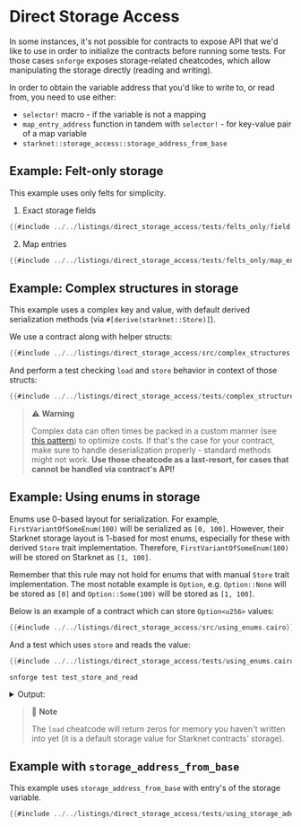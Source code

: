 # Direct Storage Access

In some instances, it's not possible for contracts to expose API that we'd like to use in order to initialize
the contracts before running some tests. For those cases `snforge` exposes storage-related cheatcodes,
which allow manipulating the storage directly (reading and writing).

In order to obtain the variable address that you'd like to write to, or read from, you need to use either:
- `selector!` macro - if the variable is not a mapping
- `map_entry_address` function in tandem with `selector!` - for key-value pair of a map variable
- `starknet::storage_access::storage_address_from_base`

## Example: Felt-only storage
This example uses only felts for simplicity.

1. Exact storage fields

```rust
{{#include ../../listings/direct_storage_access/tests/felts_only/field.cairo}}
```

2. Map entries

```rust
{{#include ../../listings/direct_storage_access/tests/felts_only/map_entry.cairo}}
```

## Example: Complex structures in storage
This example uses a complex key and value, with default derived serialization methods (via `#[derive(starknet::Store)]`).

We use a contract along with helper structs:

```rust
{{#include ../../listings/direct_storage_access/src/complex_structures.cairo}}
```

And perform a test checking `load` and `store` behavior in context of those structs:

```rust
{{#include ../../listings/direct_storage_access/tests/complex_structures.cairo}}
```

> ⚠️ **Warning**
>
> Complex data can often times be packed in a custom manner (see [this pattern](https://book.cairo-lang.org/ch16-01-optimizing-storage-costs.html)) to optimize costs.
> If that's the case for your contract, make sure to handle deserialization properly - standard methods might not work.
> **Use those cheatcode as a last-resort, for cases that cannot be handled via contract's API!**

## Example: Using enums in storage

Enums use 0-based layout for serialization. For example, `FirstVariantOfSomeEnum(100)` will be serialized as `[0, 100]`. However, their Starknet storage layout is 1-based for most enums, especially for these with derived `Store` trait implementation. Therefore, `FirstVariantOfSomeEnum(100)` will be stored on Starknet as `[1, 100]`. 

Remember that this rule may not hold for enums that with manual `Store` trait implementation. The most notable example is `Option`, e.g. `Option::None` will be stored as `[0]` and `Option::Some(100)` will be stored as `[1, 100]`.

Below is an example of a contract which can store `Option<u256>` values:

```rust
{{#include ../../listings/direct_storage_access/src/using_enums.cairo}}
```

And a test which uses `store` and reads the value:

```rust
{{#include ../../listings/direct_storage_access/tests/using_enums.cairo}}
```

```shell
snforge test test_store_and_read
```

<details>
<summary>Output:</summary>

```shell
Collected 1 test(s) from direct_storage_access package
Running 1 test(s) from tests/
[PASS] direct_storage_access_tests::using_enums::test_store_and_read (gas: ~233)
Running 0 test(s) from src/
Tests: 1 passed, 0 failed, 0 ignored, 4 filtered out
```

</details>

> 📝 **Note**
>
> The `load` cheatcode will return zeros for memory you haven't written into yet (it is a default storage value for Starknet contracts' storage).

## Example with `storage_address_from_base`
This example uses `storage_address_from_base` with entry's of the storage variable.

```rust
{{#include ../../listings/direct_storage_access/tests/using_storage_address_from_base.cairo}}
```